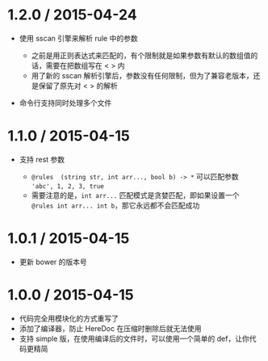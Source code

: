 
1.2.0 / 2015-04-24
==================

  * 使用 sscan 引擎来解析 rule 中的参数
    
    - 之前是用正则表达式来匹配的，有个限制就是如果参数有默认的数组值的话，需要在把数组写在 < > 内
    - 用了新的 sscan 解析引擎后，参数没有任何限制，但为了兼容老版本，还是保留了原先对 < > 的解析  

  * 命令行支持同时处理多个文件

1.1.0 / 2015-04-15
==================

  * 支持 rest 参数

    - `@rules  (string str, int arr..., bool b) -> *` 可以匹配参数 `'abc', 1, 2, 3, true`
    - 需要注意的是，`int arr...` 匹配模式是贪婪匹配，即如果设置一个 `@rules int arr... int b`，那它永远都不会匹配成功 

1.0.1 / 2015-04-15
==================

  * 更新 bower 的版本号

1.0.0 / 2015-04-15
==================

  * 代码完全用模块化的方式重写了
  * 添加了编译器，防止 HereDoc 在压缩时删除后就无法使用
  * 支持 simple 版，在使用编译后的文件时，可以使用一个简单的 def，让你代码更精简

